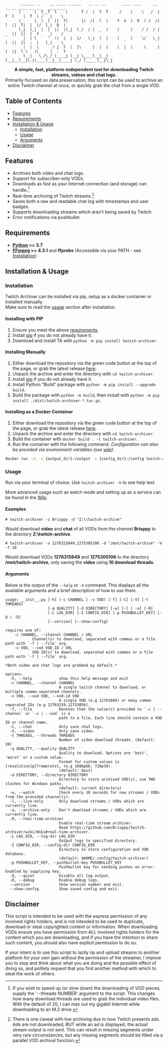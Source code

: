 ﻿```
       ______ __    __ ____ ______   __ __ __       ____ ____     __ __ __ ____ __ __   ___ ____  
      |      |  T__T  l    |      T /  |  T  T     /    |    \   /  |  T  l    |  T  | /  _|    \ 
      |      |  |  |  ||  T|      |/  /|  l  |    Y  o  |  D  ) /  /|  l  ||  T|  |  |/  [_|  D  )
      l_j  l_|  |  |  ||  |l_j  l_/  / |  _  |    |     |    / /  / |  _  ||  ||  |  Y    _|    / 
        |  | l  `  '  !|  |  |  |/   \_|  |  |    |  _  |    \/   \_|  |  ||  |l  :  |   [_|    \ 
        |  |  \      / j  l  |  |\     |  |  |    |  |  |  .  \     |  |  |j  l \   /|     |  .  Y
        l__j   \_/\_/ |____j l__j \____l__j__j    l__j__l__j\_j\____l__j__|____j \_/ l_____l__j\_j
```
<p align="center"><b>
A simple, fast, platform-independent tool for downloading Twitch streams, videos and chat logs.</b>
<br>
Primarily focused on data preservation, this script can be used to archive an entire Twitch channel at once, or quickly grab the chat from a single VOD.
</p>

## Table of Contents

  * [Features](#features)
  * [Requirements](#requirements)
  * [Installation & Usage](#installation--usage)
    * [Installation](#installation)
    * [Usage](#usage)
    * [Arguments](#arguments)
  * [Disclaimer](#disclaimer)

## Features
* Archives both video and chat logs.
* Support for subscriber-only VODs.
* Downloads as fast as your Internet connection (and storage) can handle.[^1]
* Real-time archiving of Twitch streams.[^2]
* Saves both a raw and readable chat log with timestamps and user badges.
* Supports downloading streams which aren't being saved by Twitch.
* Error notifications via pushbullet.

[^1]: If you wish to speed up (or slow down) the downloading of VOD pieces, supply the '--threads NUMBER' argument to the script. This changes how many download threads are used to grab the individual video files. With the default of 20, I can max out my gigabit Internet while downloading to an M.2 drive.
[^2]: There is one caveat with live archiving due to how Twitch presents ads. Ads are not downloaded, BUT while an ad is displayed, the actual stream output is not sent. This can result in missing segments under very rare circumstances, but any missing segments should be filled via a parallel VOD archival function. 

## Requirements
* **[Python](https://www.python.org/) >= 3.7**
* **[FFmpeg](https://ffmpeg.org/) >= 4.3.1** and **ffprobe** (Accessible via your PATH - see [Installation](https://phoenixnap.com/kb/ffmpeg-windows))

## Installation & Usage
### Installation
Twitch Archiver can be installed via pip, setup as a docker container or installed manually.\
Make sure to read the [usage](#usage) section after installation.

#### Installing with PIP

1. Ensure you meet the above [requirements](#requirements).
2. Install [pip](https://pip.pypa.io/en/stable/installation/) if you do not already have it.
3. Download and install TA with `python -m pip install twitch-archiver`.

#### Installing Manually

1. Either download the repository via the green code button at the top of the page, or grab the latest release [here](https://github.com/Brisppy/twitch-archiver/releases/latest).
2. Unpack the archive and enter the directory with `cd twitch-archiver`.
3. Install [pip](https://pip.pypa.io/en/stable/installation/) if you do not already have it.
4. Install Python "Build" package with `python -m pip install --upgrade build`.
5. Build the package with `python -m build`, then install with `python -m pip install ./dist/twitch-archiver-*.tar.gz`.

#### Installing as a Docker Container
1. Either download the repository via the green code button at the top of the page, or grab the latest release [here](https://github.com/Brisppy/twitch-archiver/releases/latest).
2. Unpack the archive and enter the directory with `cd twitch-archiver`.
3. Build the container with `docker build . -t twitch-archiver`.
4. Run the container with the following command. *Configuration can also be provided via environment variables (see [wiki]((https://github.com/Brisppy/twitch-archiver/wiki/Wiki#environment-variables)))*.
```bash
docker run -it -v {output_dir}:/output -v {config_dir}:/config twitch-archiver -c Brisppy -d "/output" -I "/config"
```

### Usage
Run via your terminal of choice. Use `twitch-archiver -h` to see help text.

More advanced usage such as watch mode and setting up as a service can be found in the [Wiki](https://github.com/Brisppy/twitch-archiver/wiki/Wiki).

#### Examples
```# twitch-archiver -c Brisppy -d "Z:\\twitch-archive"```

Would download **video** and **chat** of all VODs from the channel **Brisppy** to the directory **Z:\twitch-archive**.

```# twitch-archiver -v 1276315849,1275305106 -d "/mnt/twitch-archive" -V -t 10```

Would download VODs **1276315849** and **1275305106** to the directory **/mnt/twitch-archive**, only saving the **video**  using **10 download threads**.

#### Arguments
Below is the output of the `--help` or `-h` command. This displays all the available arguments and a brief description of how to use them.
```
usage: __init__.py [-h] (-c CHANNEL | -v VOD) [-f] [-C] [-V] [-t THREADS]
                   [-q QUALITY] [-d DIRECTORY] [-w] [-l | -a] [-R]
                   [-L LOG_DIR] [-I CONFIG_DIR] [-p PUSHBULLET_KEY] [-Q | -D]
                   [--version] [--show-config]

requires one of:
    -c CHANNEL, --channel CHANNEL / URL
            Channel(s) to download, separated with commas or a file path with `-f | --file` arg.
    -v VOD, --vod VOD_ID / URL
            VOD ID(s) to download, separated with commas or a file path with `-f | --file` arg.

*Both video and chat logs are grabbed by default.*

options:
  -h, --help            show this help message and exit
  -c CHANNEL, --channel CHANNEL
                        A single twitch channel to download, or multiple comma-separated channels.
  -v VOD, --vod VOD, --vod-id VOD
                        A single VOD (e.g 12763849) or many comma-separated IDs (e.g 12763159,12753056).
  -f, --file            Denotes that the value(s) provided to `-c | --channel` or `-v | --vod` is a
                        path to a file. Each line should contain a VOD ID or channel name.
  -C, --chat            Only save chat logs.
  -V, --video           Only save video.
  -t THREADS, --threads THREADS
                        Number of video download threads. (default: 20)
  -q QUALITY, --quality QUALITY
                        Quality to download. Options are 'best', 'worst' or a custom value.
                        Format for custom values is [resolution]p[framerate], (e.g 1080p60, 720p30).
                        (default: best)
  -d DIRECTORY, --directory DIRECTORY
                        Directory to store archived VOD(s), use TWO slashes for Windows paths.
                        (default: current directory)
  -w, --watch           Check every 10 seconds for new streams / VODs from the provided channel(s).
  -l, --live-only       Only download streams / VODs which are currently live.
  -a, --archive-only    Don't download streams / VODs which are currently live.
  -R, --real-time-archiver
                        Enable real-time stream archiver.
                        Read https://github.com/Brisppy/twitch-archiver/wiki/Wiki#real-time-archiver.
  -L LOG_DIR, --log-dir LOG_DIR
                        Output logs to specified directory.
  -I CONFIG_DIR, --config-dir CONFIG_DIR
                        Directory to store configuration and VOD database.
                        (default: $HOME/.config/twitch-archiver)
  -p PUSHBULLET_KEY, --pushbullet-key PUSHBULLET_KEY
                        Pushbullet key for sending pushes on error. Enabled by supplying key.
  -Q, --quiet           Disable all log output.
  -D, --debug           Enable debug logs.
  --version             Show version number and exit.
  --show-config         Show saved config and exit.
```

## Disclaimer
This script is intended to be used with the express permission of any involved rights holders, and is not intended to be used to duplicate, download or steal copyrighted content or information. When downloading VODs ensure you have permission from ALL involved rights holders for the content which you are downloading, and if you have the intention to share such content, you should also have explicit permission to do so.

If your intent is to use this script to lazily rip and upload streams to another platform for your own gain without the permission of the streamer, I implore you to stop and think about what you are doing and the possible effect of doing so, and politely request that you find another method with which to steal the work of others.
